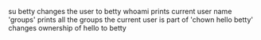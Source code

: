 su betty changes the user to betty
whoami prints current user name
'groups' prints all the groups the current user is part of
'chown hello betty' changes ownership of hello to betty
